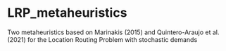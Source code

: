 # LRP_metaheuristics
Two metaheuristics based on Marinakis (2015) and Quintero-Araujo et al. (2021) for the Location Routing Problem with stochastic demands
